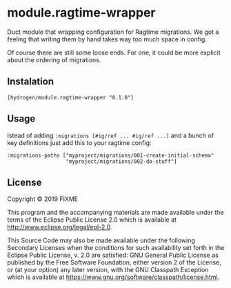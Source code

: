 # module.ragtime-wrapper

Duct module that wrapping configuration for Ragtime migrations. We got a feeling that writing them by hand takes way too much space in config.

Of course there are still some loose ends. For one, it could be more explicit about the ordering of migrations.

## Instalation
```
[hydrogen/module.ragtime-wrapper "0.1.0"]
```

## Usage

Istead of adding `:migrations [#ig/ref ... #ig/ref ...]` and a bunch of key definitions just add this to your ragtime config:

```edn
:migrations-paths ["myproject/migrations/001-create-initial-schema"
                   "myproject/migrations/002-do-stuff"]
```

## License

Copyright © 2019 FIXME

This program and the accompanying materials are made available under the
terms of the Eclipse Public License 2.0 which is available at
http://www.eclipse.org/legal/epl-2.0.

This Source Code may also be made available under the following Secondary
Licenses when the conditions for such availability set forth in the Eclipse
Public License, v. 2.0 are satisfied: GNU General Public License as published by
the Free Software Foundation, either version 2 of the License, or (at your
option) any later version, with the GNU Classpath Exception which is available
at https://www.gnu.org/software/classpath/license.html.
